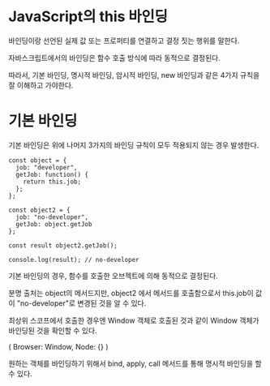 # JavaScript의 this 바인딩

바인딩이랑 선언된 실제 값 또는 프로퍼티를 연결하고 결정 짓는 행위를 말한다.

자바스크립트에서의 바인딩은 함수 호출 방식에 따라 동적으로 결정된다.

따라서, 기본 바인딩, 명시적 바인딩, 암시적 바인딩, new 바인딩과 같은 4가지 규칙을 잘 이해하고 가야한다.

# 기본 바인딩
기본 바인딩은 위에 나머지 3가지의 바인딩 규칙이 모두 적용되지 않는 경우 발생한다.

```
const object = {
  job: "developer",
  getJob: function() {
    return this.job;
  };
};

const object2 = {
  job: "no-developer",
  getJob: object.getJob
};

const result object2.getJob();

console.log(result); // no-developer
```

기본 바인딩의 경우, 함수를 호출한 오브젝트에 의해 동적으로 결정된다.

분명 출처는 object의 메서드지만, object2 에서 메서드를 호출함으로서 this.job이 값이 "no-developer"로 변경된 것을 알 수 있다.

최상위 스코프에서 호출한 경우엔 Window 객체로 호출된 것과 같이 Window 객체가 바인딩된 것을 확인할 수 있다.  

( Browser: Window, Node: {} )

원하는 객체를 바인딩하기 위해서 bind, apply, call 메서드를 통해 명시적 바인딩을 할 수 있다.
